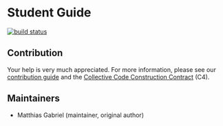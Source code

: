 # Student Guide

[![build status](https://github.com/tuc-nt-df/student-guide/actions/workflows/cicd.yml/badge.svg?branch=main)](https://github.com/tuc-nt-df/student-guide/tree/main)

## Contribution

Your help is very much appreciated. For more information, please see our [contribution guide](./CONTRIBUTING.md) and the [Collective Code Construction Contract](https://github.com/link-developers/rfcs/blob/master/docs/001.md) (C4).

## Maintainers

- Matthias Gabriel (maintainer, original author)
